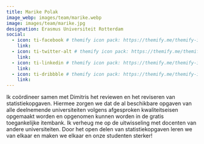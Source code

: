 ```yaml
---
title: Marike Polak
image_webp: images/team/marike.webp
image: images/team/marike.jpg
designation: Erasmus Universiteit Rotterdam
social:
  - icon: ti-facebook # themify icon pack: https://themify.me/themify-icons
    link:
  - icon: ti-twitter-alt # themify icon pack: https://themify.me/themify-icons
    link:
  - icon: ti-linkedin # themify icon pack: https://themify.me/themify-icons
    link:
  - icon: ti-dribbble # themify icon pack: https://themify.me/themify-icons
    link:
---
```


Ik coördineer samen met Dimitris het reviewen en het reviseren van statistiekopgaven. Hiermee zorgen we dat de al beschikbare opgaven van alle deelnemende universiteiten volgens afgesproken kwaliteitseisen opgemaakt worden en opgenomen kunnen worden in de gratis toegankelijke itembank. Ik verheug me op de uitwisseling met docenten van andere universiteiten. Door het open delen van statistiekopgaven leren we van elkaar en maken we elkaar en onze studenten sterker!